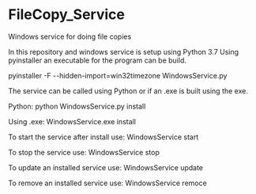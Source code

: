 # FileCopy_Service
Windows service for doing file copies

In this repository and windows service is setup using Python 3.7
Using pyinstaller an executable for the program can be build.

pyinstaller -F --hidden-import=win32timezone WindowsService.py

The service can be called using Python or if an .exe is built using the exe.

Python:
  python WindowsService.py install
  
Using .exe:
  WindowsService.exe install
  
To start the service after install use:
  WindowsService start
  
To stop the service use:
  WindowsService stop
  
To update an installed service use:
  WindowsService update
  
To remove an installed service use:
  WindowsService remoce
